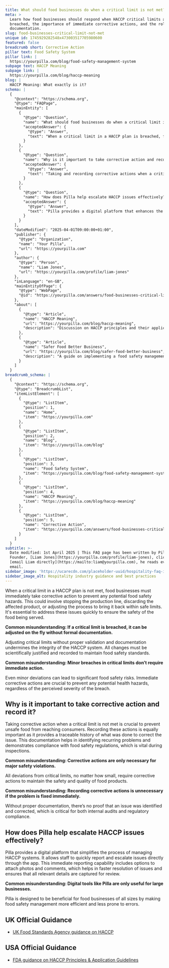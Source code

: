 ```yaml
---
title: What should food businesses do when a critical limit is not met?
meta: >
  Learn how food businesses should respond when HACCP critical limits are
  breached, the importance of immediate corrective actions, and the role of
  documentation.
slug: food-businesses-critical-limit-not-met
unique id: 1745929282548x473003517705980600
featured: false
breadcrumb short: Corrective Action
pillar text: Food Safety System
pillar link: |
  https://yourpilla.com/blog/food-safety-management-system
subpage text: HACCP Meaning
subpage link: |
  https://yourpilla.com/blog/haccp-meaning
blog: |
  HACCP Meaning: What exactly is it?
schema: |
  {
    "@context": "https://schema.org",
    "@type": "FAQPage",
    "mainEntity": [
      {
        "@type": "Question",
        "name": "What should food businesses do when a critical limit is not met?",
        "acceptedAnswer": {
          "@type": "Answer",
          "text": "When a critical limit in a HACCP plan is breached, food businesses must immediately take corrective actions. These actions may include stopping the production line, discarding the product involved, or adjusting the processes to reinstate safe conditions. Swiftly addressing these issues is vital for the safety of the food served."
        }
      },
      {
        "@type": "Question",
        "name": "Why is it important to take corrective action and record it?",
        "acceptedAnswer": {
          "@type": "Answer",
          "text": "Taking and recording corrective actions when a critical limit is not met is crucial to prevent unsafe food from harming consumers. Recording these actions provides a traceable history, helps identify recurring issues, and ensures compliance with food safety regulations, all of which are essential during inspections."
        }
      },
      {
        "@type": "Question",
        "name": "How does Pilla help escalate HACCP issues effectively?",
        "acceptedAnswer": {
          "@type": "Answer",
          "text": "Pilla provides a digital platform that enhances the management of HACCP systems, allowing quick issue reporting and escalation directly through the app. Staff can attach photos and comments with reports, speeding up issue resolution and ensuring detailed tracking, suitable for food businesses of all sizes."
        }
      }
    ],
    "dateModified": "2025-04-01T09:00:00+01:00",
    "publisher": {
      "@type": "Organization",
      "name": "Your Pilla",
      "url": "https://yourpilla.com"
    },
    "author": {
      "@type": "Person",
      "name": "Liam Jones",
      "url": "https://yourpilla.com/profile/liam-jones"
    },
    "inLanguage": "en-GB",
    "mainEntityOfPage": {
      "@type": "WebPage",
      "@id": "https://yourpilla.com/answers/food-businesses-critical-limit-not-met"
    },
    "about": [
      {
        "@type": "Article",
        "name": "HACCP Meaning",
        "url": "https://yourpilla.com/blog/haccp-meaning",
        "description": "Discussion on HACCP principles and their application for compliance with food safety regulations."
      },
      {
        "@type": "Article",
        "name": "Safer Food Better Business",
        "url": "https://yourpilla.com/blog/safer-food-better-business",
        "description": "A guide on implementing a food safety management system based on HACCP principles for improved food safety practices."
      }
    ]
  }
breadcrumb_schema: |
  {
    "@context": "https://schema.org",
    "@type": "BreadcrumbList",
    "itemListElement": [
      {
        "@type": "ListItem",
        "position": 1,
        "name": "Home",
        "item": "https://yourpilla.com"
      },
      {
        "@type": "ListItem",
        "position": 2,
        "name": "Blog",
        "item": "https://yourpilla.com/blog"
      },
      {
        "@type": "ListItem",
        "position": 3,
        "name": "Food Safety System",
        "item": "https://yourpilla.com/blog/food-safety-management-system"
      },
      {
        "@type": "ListItem",
        "position": 4,
        "name": "HACCP Meaning",
        "item": "https://yourpilla.com/blog/haccp-meaning"
      },
      {
        "@type": "ListItem",
        "position": 5,
        "name": "Corrective Action",
        "item": "https://yourpilla.com/answers/food-businesses-critical-limit-not-met"
      }
    ]
  }
subtitle: >-
  Date modified: 1st April 2025 | This FAQ page has been written by Pilla
  Founder, [Liam Jones](https://yourpilla.com/profile/liam-jones), click to
  [email Liam directly](https://mailto:liam@yourpilla.com), he reads every
  email.
sidebar_image: 'https://ucarecdn.com/placeholder-uuid/hospitality-faq-image.jpg'
sidebar_image_alt: Hospitality industry guidance and best practices
---
```

When a critical limit in a HACCP plan is not met, food businesses must immediately take corrective action to prevent any potential food safety hazards. This could involve stopping the production line, discarding the affected product, or adjusting the process to bring it back within safe limits. It's essential to address these issues quickly to ensure the safety of the food being served.

**Common misunderstanding: If a critical limit is breached, it can be adjusted on the fly without formal documentation.**

Adjusting critical limits without proper validation and documentation undermines the integrity of the HACCP system. All changes must be scientifically justified and recorded to maintain food safety standards.

**Common misunderstanding: Minor breaches in critical limits don’t require immediate action.**

Even minor deviations can lead to significant food safety risks. Immediate corrective actions are crucial to prevent any potential health hazards, regardless of the perceived severity of the breach.

## Why is it important to take corrective action and record it?

Taking corrective action when a critical limit is not met is crucial to prevent unsafe food from reaching consumers. Recording these actions is equally important as it provides a traceable history of what was done to correct the issue. This documentation helps in identifying recurring problems and demonstrates compliance with food safety regulations, which is vital during inspections.

**Common misunderstanding: Corrective actions are only necessary for major safety violations.**

All deviations from critical limits, no matter how small, require corrective actions to maintain the safety and quality of food products.

**Common misunderstanding: Recording corrective actions is unnecessary if the problem is fixed immediately.**

Without proper documentation, there’s no proof that an issue was identified and corrected, which is critical for both internal audits and regulatory compliance.

## How does Pilla help escalate HACCP issues effectively?

Pilla provides a digital platform that simplifies the process of managing HACCP systems. It allows staff to quickly report and escalate issues directly through the app. This immediate reporting capability includes options to attach photos and comments, which helps in faster resolution of issues and ensures that all relevant details are captured for review.

**Common misunderstanding: Digital tools like Pilla are only useful for large businesses.**

Pilla is designed to be beneficial for food businesses of all sizes by making food safety management more efficient and less prone to errors.

## UK Official Guidance

-   [UK Food Standards Agency guidance on HACCP](https://www.gov.uk/food-safety-hazard-analysis)

## USA Official Guidance

-   [FDA guidance on HACCP Principles & Application Guidelines](https://www.fda.gov/food/hazard-analysis-critical-control-point-haccp/haccp-principles-application-guidelines)

